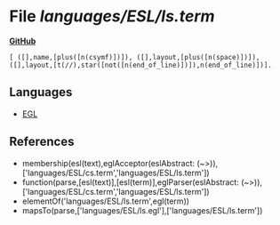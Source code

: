 # File _languages/ESL/ls.term_
**[GitHub](https://github.com/softlang/yas/blob/master/languages/ESL/ls.term)**
```
[ ([],name,[plus([n(csymf)])]), ([],layout,[plus([n(space)])]), ([],layout,[t(//),star([not([n(end_of_line)])]),n(end_of_line)])].
```

## Languages
* [EGL](../languages/EGL.md)

## References
* membership(esl(text),eglAcceptor(eslAbstract: (~>)),['languages/ESL/cs.term','languages/ESL/ls.term'])
* function(parse,[esl(text)],[esl(term)],eglParser(eslAbstract: (~>)),['languages/ESL/cs.term','languages/ESL/ls.term'])
* elementOf('languages/ESL/ls.term',egl(term))
* mapsTo(parse,['languages/ESL/ls.egl'],['languages/ESL/ls.term'])
